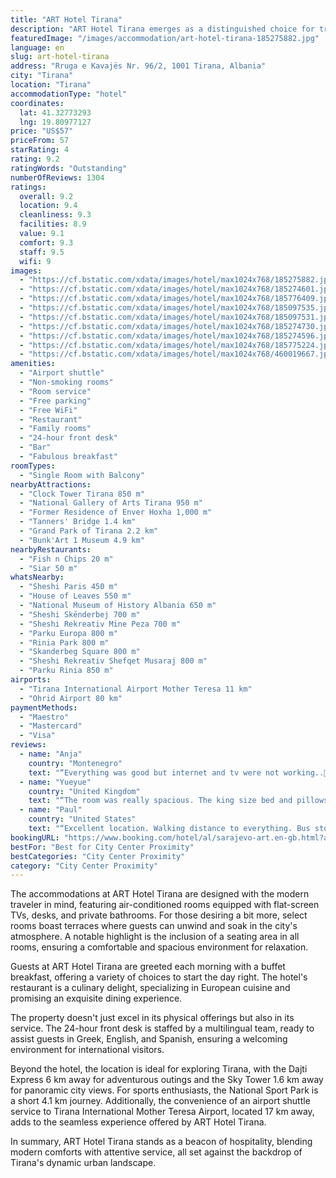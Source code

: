 ```yaml
---
title: "ART Hotel Tirana"
description: "ART Hotel Tirana emerges as a distinguished choice for travelers seeking comfort and convenience in the heart of Albania's vibrant capital."
featuredImage: "/images/accommodation/art-hotel-tirana-185275882.jpg"
language: en
slug: art-hotel-tirana
address: "Rruga e Kavajës Nr. 96/2, 1001 Tirana, Albania"
city: "Tirana"
location: "Tirana"
accommodationType: "hotel"
coordinates:
  lat: 41.32773293
  lng: 19.80977127
price: "US$57"
priceFrom: 57
starRating: 4
rating: 9.2
ratingWords: "Outstanding"
numberOfReviews: 1304
ratings:
  overall: 9.2
  location: 9.4
  cleanliness: 9.3
  facilities: 8.9
  value: 9.1
  comfort: 9.3
  staff: 9.5
  wifi: 9
images:
  - "https://cf.bstatic.com/xdata/images/hotel/max1024x768/185275882.jpg?k=4bc0b50b4612305d8a7aff174f2451ae37a44948f2572d1f548c4a11f0a15725&o=&hp=1"
  - "https://cf.bstatic.com/xdata/images/hotel/max1024x768/185274601.jpg?k=e67e494d0b431d16ddcdd40e7d056ee3d317e4b3620cc5b5dcc9c220b373eed1&o=&hp=1"
  - "https://cf.bstatic.com/xdata/images/hotel/max1024x768/185776409.jpg?k=b9cc4548a3200d7a49c822b7111e7a8552f5e40c8bdacfa5413be5fb907ce6e3&o=&hp=1"
  - "https://cf.bstatic.com/xdata/images/hotel/max1024x768/185097535.jpg?k=7bc6cf0d87a634cfc58355a78106c38e4c24a20853cfc41ffc8bfa7c863f3a74&o=&hp=1"
  - "https://cf.bstatic.com/xdata/images/hotel/max1024x768/185097531.jpg?k=6df4732c8086db81f826fb28848e3299731365ae7e5e7623f9d09e664d6e22d9&o=&hp=1"
  - "https://cf.bstatic.com/xdata/images/hotel/max1024x768/185274730.jpg?k=5598365d305f5ac922d24b12b5ea8fcf55c107826c3e207e19c5de879d2d1011&o=&hp=1"
  - "https://cf.bstatic.com/xdata/images/hotel/max1024x768/185274596.jpg?k=f855f34763a880f6ce1216b648b5c404f41ae786372c9d5cdf7d3fe00808dbd6&o=&hp=1"
  - "https://cf.bstatic.com/xdata/images/hotel/max1024x768/185775224.jpg?k=9fde9b0e8ba028008ef9d364530e46a8a8a9454e9c8a537f46f8057e20085626&o=&hp=1"
  - "https://cf.bstatic.com/xdata/images/hotel/max1024x768/460019667.jpg?k=08e8a2b479d906916aa0a431f941b1734b13cb1c6cb23b2e10092203220a5deb&o=&hp=1"
amenities:
  - "Airport shuttle"
  - "Non-smoking rooms"
  - "Room service"
  - "Free parking"
  - "Free WiFi"
  - "Restaurant"
  - "Family rooms"
  - "24-hour front desk"
  - "Bar"
  - "Fabulous breakfast"
roomTypes:
  - "Single Room with Balcony"
nearbyAttractions:
  - "Clock Tower Tirana 850 m"
  - "National Gallery of Arts Tirana 950 m"
  - "Former Residence of Enver Hoxha 1,000 m"
  - "Tanners' Bridge 1.4 km"
  - "Grand Park of Tirana 2.2 km"
  - "Bunk'Art 1 Museum 4.9 km"
nearbyRestaurants:
  - "Fish n Chips 20 m"
  - "Siar 50 m"
whatsNearby:
  - "Sheshi Paris 450 m"
  - "House of Leaves 550 m"
  - "National Museum of History Albania 650 m"
  - "Sheshi Skënderbej 700 m"
  - "Sheshi Rekreativ Mine Peza 700 m"
  - "Parku Europa 800 m"
  - "Rinia Park 800 m"
  - "Skanderbeg Square 800 m"
  - "Sheshi Rekreativ Shefqet Musaraj 800 m"
  - "Parku Rinia 850 m"
airports:
  - "Tirana International Airport Mother Teresa 11 km"
  - "Ohrid Airport 80 km"
paymentMethods:
  - "Maestro"
  - "Mastercard"
  - "Visa"
reviews:
  - name: "Anja"
    country: "Montenegro"
    text: "“Everything was good but internet and tv were not working..🫶”"
  - name: "Yueyue"
    country: "United Kingdom"
    text: "“The room was really spacious. The king size bed and pillows were very comfortable. The rooms were full of paintings on the wall, which was interesting. The staff were very pleasant, responsive and helpful. The breakfast was alright. Stayed two...”"
  - name: "Paul"
    country: "United States"
    text: "“Excellent location. Walking distance to everything. Bus stops nearby. Friendly English speaking staff. Nice room. Fair price.”"
bookingURL: "https://www.booking.com/hotel/al/sarajevo-art.en-gb.html?aid=8035640"
bestFor: "Best for City Center Proximity"
bestCategories: "City Center Proximity"
category: "City Center Proximity"
---
```


The accommodations at ART Hotel Tirana are designed with the modern traveler in mind, featuring air-conditioned rooms equipped with flat-screen TVs, desks, and private bathrooms. For those desiring a bit more, select rooms boast terraces where guests can unwind and soak in the city's atmosphere. A notable highlight is the inclusion of a seating area in all rooms, ensuring a comfortable and spacious environment for relaxation.

Guests at ART Hotel Tirana are greeted each morning with a buffet breakfast, offering a variety of choices to start the day right. The hotel's restaurant is a culinary delight, specializing in European cuisine and promising an exquisite dining experience.

The property doesn't just excel in its physical offerings but also in its service. The 24-hour front desk is staffed by a multilingual team, ready to assist guests in Greek, English, and Spanish, ensuring a welcoming environment for international visitors.

Beyond the hotel, the location is ideal for exploring Tirana, with the Dajti Express 6 km away for adventurous outings and the Sky Tower 1.6 km away for panoramic city views. For sports enthusiasts, the National Sport Park is a short 4.1 km journey. Additionally, the convenience of an airport shuttle service to Tirana International Mother Teresa Airport, located 17 km away, adds to the seamless experience offered by ART Hotel Tirana.

In summary, ART Hotel Tirana stands as a beacon of hospitality, blending modern comforts with attentive service, all set against the backdrop of Tirana's dynamic urban landscape.